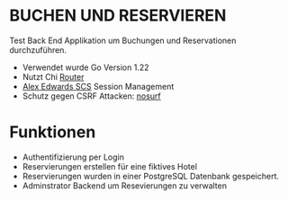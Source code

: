 # BUCHEN UND RESERVIEREN

Test Back End Applikation um Buchungen und Reservationen durchzuführen.

- Verwendet wurde Go Version 1.22
- Nutzt Chi [Router](https://github.com/go-chi/chi)
- [Alex Edwards SCS](https://github.com/alexedwards/scs/v2) Session Management
- Schutz gegen CSRF Attacken: [nosurf](https://github.com/justinas/nosurf)


# Funktionen

- Authentifizierung per Login
- Reservierungen erstellen für eine fiktives Hotel
- Reservierungen wurden in einer PostgreSQL Datenbank gespeichert.
- Adminstrator Backend um Resevierungen zu verwalten